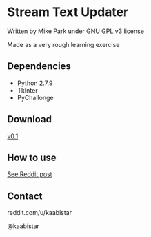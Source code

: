 # Stream Text Updater
Written by Mike Park under GNU GPL v3 license

Made as a very rough learning exercise

## Dependencies
* Python 2.7.9
* TkInter
* PyChallonge

## Download
[v0.1](http://www.mediafire.com/file/7zni2ncz9xu8aqv/stream_text_updater.zip)

## How to use
[See Reddit post](http://www.reddit.com/r/smashbros/comments/2vbtww/i_made_stream_text_updater_a_tool_that_helps/)

## Contact
reddit.com/u/kaabistar

@kaabistar